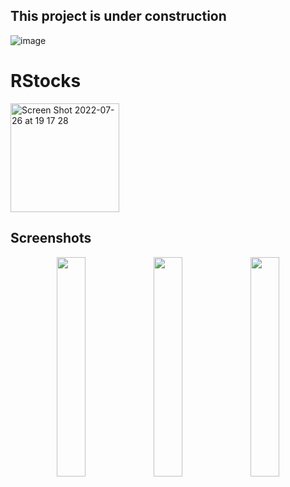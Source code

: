 ## This project is under construction
![image](https://user-images.githubusercontent.com/19293727/181122021-7b1baa04-d69e-4a4e-a8bc-754d537dfbce.png)

# RStocks
<img width="174" alt="Screen Shot 2022-07-26 at 19 17 28" src="https://user-images.githubusercontent.com/19293727/181121882-09da63a3-b65b-4789-9311-5f4b147dcca4.png">

## Screenshots
<p align="center">
  <img src="https://user-images.githubusercontent.com/19293727/181121632-4fbdeb95-9aed-4cbe-a2dd-5200c79115e9.png" width="30%" />
  <img src="https://user-images.githubusercontent.com/19293727/181121758-18444755-4b07-454b-8dde-93675af70d0c.png" width="30%" />
  <img src="https://user-images.githubusercontent.com/19293727/181121814-d1c8bc29-fa37-47e2-9ea1-8cca75478f11.png" width="30%" />
</p>

